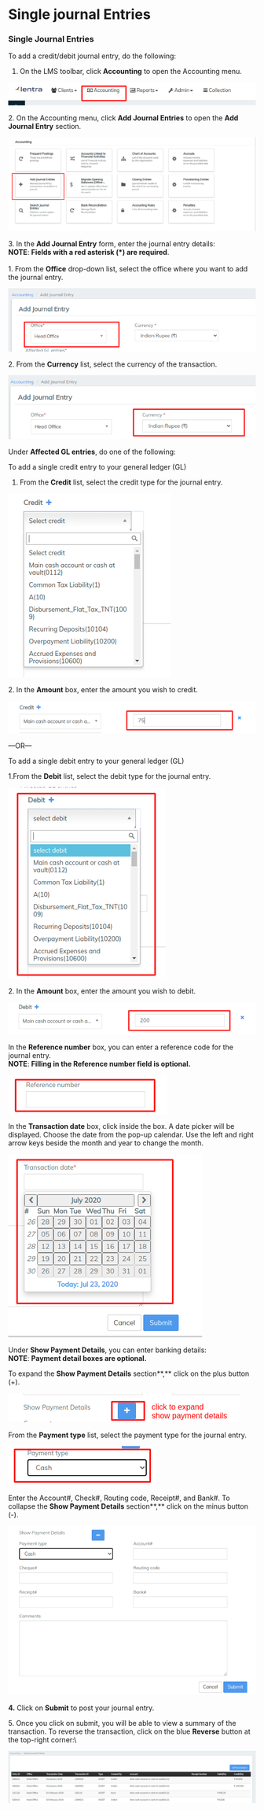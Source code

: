 # Single journal Entries

### **Single Journal Entries** <a href="#addjournalentries-singlejournalentries" id="addjournalentries-singlejournalentries"></a>

To add a credit/debit journal entry, do the following:

1. On the LMS toolbar, click **Accounting** to open the Accounting menu.

![](../../.gitbook/assets/accounting.png)

2\. On the Accounting menu, click **Add Journal Entries** to open the **Add Journal Entry** section.

![](<../../.gitbook/assets/accounting Journal.png>)

3\. In the **Add Journal Entry** form, enter the journal entry details:\
**NOTE**: **Fields with a red asterisk (\*) are required**.\
\
1\. From the **Office** drop-down list, select the office where you want to add the journal entry.

![](../../.gitbook/assets/Screenshot92.png)

2\. From the **Currency** list, select the currency of the transaction.

![](../../.gitbook/assets/Screenshot93.png)

Under **Affected GL entries**, do one of the following:

To add a single credit entry to your general ledger (GL)

1. From the **Credit** list, select the credit type for the journal entry.

![](../../.gitbook/assets/Screenshot94.png)

2\. In the **Amount** box, enter the amount you wish to credit.

![](../../.gitbook/assets/Screenshot96.png)

—OR—

To add a single debit entry to your general ledger (GL)

1.From the **Debit** list, select the debit type for the journal entry.

![](../../.gitbook/assets/Screenshot97.png)

2\. In the **Amount** box, enter the amount you wish to debit.

![](../../.gitbook/assets/Screenshot98.png)

In the **Reference number** box, you can enter a reference code for the journal entry.\
**NOTE**: **Filling in the Reference number field is optional.**

![](../../.gitbook/assets/Screenshot99.png)

In the **Transaction date** box, click inside the box. A date picker will be displayed. Choose the date from the pop-up calendar. Use the left and right arrow keys beside the month and year to change the month.

![](../../.gitbook/assets/Screenshot100.png)

Under **Show Payment Details**, you can enter banking details:\
**NOTE**: **Payment detail boxes are optional.**

To expand the **Show Payment Details** section**,** click on the plus button (+).

![](../../.gitbook/assets/Screenshot101.png)

From the **Payment type** list, select the payment type for the journal entry.

![](../../.gitbook/assets/Screenshot102.png)

Enter the Account#, Check#, Routing code, Receipt#, and Bank#. To collapse the **Show Payment Details** section**,** click on the minus button (-).

![](../../.gitbook/assets/Screenshot103.png)

**4.** Click on **Submit** to post your journal entry.

5\. Once you click on submit, you will be able to view a summary of the transaction. To reverse the transaction, click on the blue **Reverse** button at the top-right corner:\


![](../../.gitbook/assets/Screenshot104.png)

##
